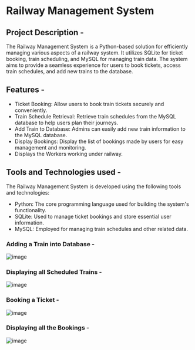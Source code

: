 # Railway Management System
## Project Description - 
The Railway Management System is a Python-based solution for efficiently managing various aspects of a railway system. It utilizes SQLite for ticket booking, train scheduling, and MySQL for managing train data. The system aims to provide a seamless experience for users to book tickets, access train schedules, and add new trains to the database.

## Features - 
- Ticket Booking: Allow users to book train tickets securely and conveniently.
- Train Schedule Retrieval: Retrieve train schedules from the MySQL database to help users plan their journeys.
- Add Train to Database: Admins can easily add new train information to the MySQL database.
- Display Bookings: Display the list of bookings made by users for easy management and monitoring.
- Displays the Workers working under railway.

## Tools and Technologies used - 
The Railway Management System is developed using the following tools and technologies:
- Python: The core programming language used for building the system's functionality.
- SQLite: Used to manage ticket bookings and store essential user information.
- MySQL: Employed for managing train schedules and other related data.

### Adding a Train into Database - 
![image](https://github.com/Durvesh001/Railway-Management-System/assets/75305014/709c6eff-4db7-498d-b5a4-9ad706addcfc)

### Displaying all Scheduled Trains - 
![image](https://github.com/Durvesh001/Railway-Management-System/assets/75305014/985a48a3-4b87-43e7-8309-b3b707347054)

### Booking a Ticket - 
![image](https://github.com/Durvesh001/Railway-Management-System/assets/75305014/53fe8d06-5094-41ab-a979-4b632ee823bf)

### Displaying all the Bookings - 
![image](https://github.com/Durvesh001/Railway-Management-System/assets/75305014/9455f3cb-2c2d-456c-83d7-8b086c73e16c)
